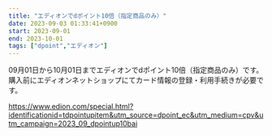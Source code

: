 ```yaml
---
title: "エディオンでdポイント10倍（指定商品のみ）"
date: 2023-09-03 01:33:41+0900
start: 2023-09-01
end: 2023-10-01
tags: ["dpoint","エディオン"]
---
```


09月01日から10月01日までエディオンでdポイント10倍（指定商品のみ）です。
購入前にエディオンネットショップにてカード情報の登録・利用手続きが必要です。

https://www.edion.com/special.html?identificationid=tdpointupitem&utm_source=dpoint_ec&utm_medium=cpv&utm_campaign=2023_09_dpointup10bai



